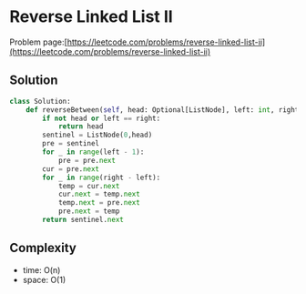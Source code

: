 # Reverse Linked List II

Problem page:[https://leetcode.com/problems/reverse-linked-list-ii](https://leetcode.com/problems/reverse-linked-list-ii)

## Solution

```python
class Solution:
    def reverseBetween(self, head: Optional[ListNode], left: int, right: int) -> Optional[ListNode]:
        if not head or left == right:
            return head
        sentinel = ListNode(0,head)
        pre = sentinel
        for _ in range(left - 1):
            pre = pre.next
        cur = pre.next
        for _ in range(right - left):
            temp = cur.next
            cur.next = temp.next
            temp.next = pre.next
            pre.next = temp
        return sentinel.next
```

## Complexity

- time: O(n)
- space: O(1)
